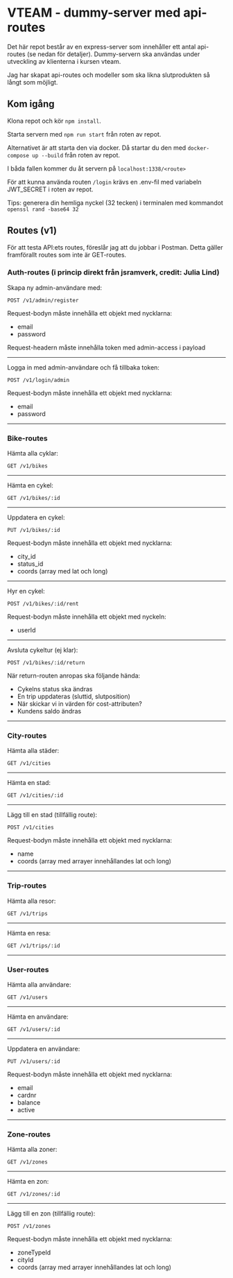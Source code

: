 # VTEAM - dummy-server med api-routes

Det här repot består av en express-server som innehåller ett antal api-routes (se nedan för detaljer).
Dummy-servern ska användas under utveckling av klienterna i kursen vteam.

Jag har skapat api-routes och modeller som ska likna slutprodukten så långt som möjligt.

## Kom igång

Klona repot och kör `npm install`.

Starta servern med `npm run start` från roten av repot.

Alternativet är att starta den via docker. Då startar du den med `docker-compose up --build` från roten av repot.

I båda fallen kommer du åt servern på `localhost:1338/<route>`

För att kunna använda routen `/login` krävs en .env-fil med variabeln JWT_SECRET i roten av repot.

Tips: generera din hemliga nyckel (32 tecken) i terminalen med kommandot `openssl rand -base64 32`

## Routes (v1)

För att testa API:ets routes, föreslår jag att du jobbar i Postman. Detta gäller framförallt routes som inte är GET-routes.

### Auth-routes (i princip direkt från jsramverk, credit: Julia Lind)

Skapa ny admin-användare med:

```
POST /v1/admin/register
```

Request-bodyn måste innehålla ett objekt med nycklarna:

-   email
-   password

Request-headern måste innehålla token med admin-access i payload

---

Logga in med admin-användare och få tillbaka token:

```
POST /v1/login/admin
```

Request-bodyn måste innehålla ett objekt med nycklarna:

-   email
-   password

---

### Bike-routes

Hämta alla cyklar:

```
GET /v1/bikes
```

---

Hämta en cykel:

```
GET /v1/bikes/:id
```

---

Uppdatera en cykel:

```
PUT /v1/bikes/:id
```

Request-bodyn måste innehålla ett objekt med nycklarna:

-   city_id
-   status_id
-   coords (array med lat och long)

---

Hyr en cykel:

```
POST /v1/bikes/:id/rent
```

Request-bodyn måste innehålla ett objekt med nyckeln:

-   userId

---

Avsluta cykeltur (ej klar):

```
POST /v1/bikes/:id/return
```

När return-routen anropas ska följande hända:

-   Cykelns status ska ändras
-   En trip uppdateras (sluttid, slutposition)
-   När skickar vi in värden för cost-attributen?
-   Kundens saldo ändras

---

### City-routes

Hämta alla städer:

```
GET /v1/cities
```

---

Hämta en stad:

```
GET /v1/cities/:id
```

---

Lägg till en stad (tillfällig route):

```
POST /v1/cities
```

Request-bodyn måste innehålla ett objekt med nycklarna:

-   name
-   coords (array med arrayer innehållandes lat och long)

---

### Trip-routes

Hämta alla resor:

```
GET /v1/trips
```

---

Hämta en resa:

```
GET /v1/trips/:id
```

---

### User-routes

Hämta alla användare:

```
GET /v1/users
```

---

Hämta en användare:

```
GET /v1/users/:id
```

---

Uppdatera en användare:

```
PUT /v1/users/:id
```

Request-bodyn måste innehålla ett objekt med nycklarna:

-   email
-   cardnr
-   balance
-   active

---

### Zone-routes

Hämta alla zoner:

```
GET /v1/zones
```

---

Hämta en zon:

```
GET /v1/zones/:id
```

---

Lägg till en zon (tillfällig route):

```
POST /v1/zones
```

Request-bodyn måste innehålla ett objekt med nycklarna:

-   zoneTypeId
-   cityId
-   coords (array med arrayer innehållandes lat och long)
